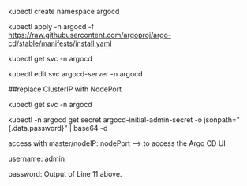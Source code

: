 kubectl create namespace argocd

kubectl apply -n argocd -f https://raw.githubusercontent.com/argoproj/argo-cd/stable/manifests/install.yaml

kubectl get svc -n argocd
 
kubectl edit svc argocd-server -n argocd

##replace ClusterIP with NodePort

kubectl get svc -n argocd

kubectl -n argocd get secret argocd-initial-admin-secret -o jsonpath="{.data.password}" | base64 -d


access with master/nodeIP: nodePort --> to access the Argo CD UI

username: admin

password: Output of Line 11 above.
